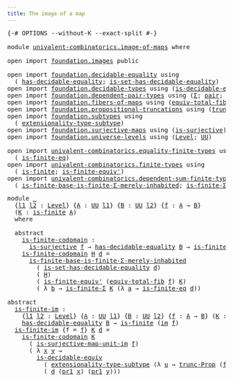 ```yaml
---
title: The image of a map
---
```


<pre class="Agda"><a id="44" class="Symbol">{-#</a> <a id="48" class="Keyword">OPTIONS</a> <a id="56" class="Pragma">--without-K</a> <a id="68" class="Pragma">--exact-split</a> <a id="82" class="Symbol">#-}</a>

<a id="87" class="Keyword">module</a> <a id="94" href="univalent-combinatorics.image-of-maps.html" class="Module">univalent-combinatorics.image-of-maps</a> <a id="132" class="Keyword">where</a>

<a id="139" class="Keyword">open</a> <a id="144" class="Keyword">import</a> <a id="151" href="foundation.images.html" class="Module">foundation.images</a> <a id="169" class="Keyword">public</a>

<a id="177" class="Keyword">open</a> <a id="182" class="Keyword">import</a> <a id="189" href="foundation.decidable-equality.html" class="Module">foundation.decidable-equality</a> <a id="219" class="Keyword">using</a>
  <a id="227" class="Symbol">(</a> <a id="229" href="foundation.decidable-equality.html#1796" class="Function">has-decidable-equality</a><a id="251" class="Symbol">;</a> <a id="253" href="foundation.decidable-equality.html#6964" class="Function">is-set-has-decidable-equality</a><a id="282" class="Symbol">)</a>
<a id="284" class="Keyword">open</a> <a id="289" class="Keyword">import</a> <a id="296" href="foundation.decidable-types.html" class="Module">foundation.decidable-types</a> <a id="323" class="Keyword">using</a> <a id="329" class="Symbol">(</a><a id="330" href="foundation.decidable-types.html#5692" class="Function">is-decidable-equiv</a><a id="348" class="Symbol">)</a>
<a id="350" class="Keyword">open</a> <a id="355" class="Keyword">import</a> <a id="362" href="foundation.dependent-pair-types.html" class="Module">foundation.dependent-pair-types</a> <a id="394" class="Keyword">using</a> <a id="400" class="Symbol">(</a><a id="401" href="foundation-core.dependent-pair-types.html#515" class="Record">Σ</a><a id="402" class="Symbol">;</a> <a id="404" href="foundation-core.dependent-pair-types.html#588" class="InductiveConstructor">pair</a><a id="408" class="Symbol">;</a> <a id="410" href="foundation-core.dependent-pair-types.html#605" class="Field">pr1</a><a id="413" class="Symbol">;</a> <a id="415" href="foundation-core.dependent-pair-types.html#617" class="Field">pr2</a><a id="418" class="Symbol">)</a>
<a id="420" class="Keyword">open</a> <a id="425" class="Keyword">import</a> <a id="432" href="foundation.fibers-of-maps.html" class="Module">foundation.fibers-of-maps</a> <a id="458" class="Keyword">using</a> <a id="464" class="Symbol">(</a><a id="465" href="foundation-core.fibers-of-maps.html#5254" class="Function">equiv-total-fib</a><a id="480" class="Symbol">;</a> <a id="482" href="foundation-core.fibers-of-maps.html#942" class="Function">fib</a><a id="485" class="Symbol">)</a>
<a id="487" class="Keyword">open</a> <a id="492" class="Keyword">import</a> <a id="499" href="foundation.propositional-truncations.html" class="Module">foundation.propositional-truncations</a> <a id="536" class="Keyword">using</a> <a id="542" class="Symbol">(</a><a id="543" href="foundation.propositional-truncations.html#2704" class="Function">trunc-Prop</a><a id="553" class="Symbol">)</a>
<a id="555" class="Keyword">open</a> <a id="560" class="Keyword">import</a> <a id="567" href="foundation.subtypes.html" class="Module">foundation.subtypes</a> <a id="587" class="Keyword">using</a>
  <a id="595" class="Symbol">(</a> <a id="597" href="foundation-core.subtypes.html#3200" class="Function">extensionality-type-subtype</a><a id="624" class="Symbol">)</a>
<a id="626" class="Keyword">open</a> <a id="631" class="Keyword">import</a> <a id="638" href="foundation.surjective-maps.html" class="Module">foundation.surjective-maps</a> <a id="665" class="Keyword">using</a> <a id="671" class="Symbol">(</a><a id="672" href="foundation.surjective-maps.html#1938" class="Function">is-surjective</a><a id="685" class="Symbol">)</a>
<a id="687" class="Keyword">open</a> <a id="692" class="Keyword">import</a> <a id="699" href="foundation.universe-levels.html" class="Module">foundation.universe-levels</a> <a id="726" class="Keyword">using</a> <a id="732" class="Symbol">(</a><a id="733" href="Agda.Primitive.html#597" class="Postulate">Level</a><a id="738" class="Symbol">;</a> <a id="740" href="foundation-core.universe-levels.html#235" class="Primitive">UU</a><a id="742" class="Symbol">)</a>

<a id="745" class="Keyword">open</a> <a id="750" class="Keyword">import</a> <a id="757" href="univalent-combinatorics.equality-finite-types.html" class="Module">univalent-combinatorics.equality-finite-types</a> <a id="803" class="Keyword">using</a>
  <a id="811" class="Symbol">(</a> <a id="813" href="univalent-combinatorics.equality-finite-types.html#2625" class="Function">is-finite-eq</a><a id="825" class="Symbol">)</a>
<a id="827" class="Keyword">open</a> <a id="832" class="Keyword">import</a> <a id="839" href="univalent-combinatorics.finite-types.html" class="Module">univalent-combinatorics.finite-types</a> <a id="876" class="Keyword">using</a>
  <a id="884" class="Symbol">(</a> <a id="886" href="univalent-combinatorics.finite-types.html#4134" class="Function">is-finite</a><a id="895" class="Symbol">;</a> <a id="897" href="univalent-combinatorics.finite-types.html#7291" class="Function">is-finite-equiv&#39;</a><a id="913" class="Symbol">)</a>
<a id="915" class="Keyword">open</a> <a id="920" class="Keyword">import</a> <a id="927" href="univalent-combinatorics.dependent-sum-finite-types.html" class="Module">univalent-combinatorics.dependent-sum-finite-types</a> <a id="978" class="Keyword">using</a>
  <a id="986" class="Symbol">(</a> <a id="988" href="univalent-combinatorics.dependent-sum-finite-types.html#5086" class="Function">is-finite-base-is-finite-Σ-merely-inhabited</a><a id="1031" class="Symbol">;</a> <a id="1033" href="univalent-combinatorics.dependent-sum-finite-types.html#2490" class="Function">is-finite-Σ</a><a id="1044" class="Symbol">)</a>
</pre>
<pre class="Agda"><a id="1059" class="Keyword">module</a> <a id="1066" href="univalent-combinatorics.image-of-maps.html#1066" class="Module">_</a>
  <a id="1070" class="Symbol">{</a><a id="1071" href="univalent-combinatorics.image-of-maps.html#1071" class="Bound">l1</a> <a id="1074" href="univalent-combinatorics.image-of-maps.html#1074" class="Bound">l2</a> <a id="1077" class="Symbol">:</a> <a id="1079" href="Agda.Primitive.html#597" class="Postulate">Level</a><a id="1084" class="Symbol">}</a> <a id="1086" class="Symbol">{</a><a id="1087" href="univalent-combinatorics.image-of-maps.html#1087" class="Bound">A</a> <a id="1089" class="Symbol">:</a> <a id="1091" href="foundation-core.universe-levels.html#235" class="Primitive">UU</a> <a id="1094" href="univalent-combinatorics.image-of-maps.html#1071" class="Bound">l1</a><a id="1096" class="Symbol">}</a> <a id="1098" class="Symbol">{</a><a id="1099" href="univalent-combinatorics.image-of-maps.html#1099" class="Bound">B</a> <a id="1101" class="Symbol">:</a> <a id="1103" href="foundation-core.universe-levels.html#235" class="Primitive">UU</a> <a id="1106" href="univalent-combinatorics.image-of-maps.html#1074" class="Bound">l2</a><a id="1108" class="Symbol">}</a> <a id="1110" class="Symbol">{</a><a id="1111" href="univalent-combinatorics.image-of-maps.html#1111" class="Bound">f</a> <a id="1113" class="Symbol">:</a> <a id="1115" href="univalent-combinatorics.image-of-maps.html#1087" class="Bound">A</a> <a id="1117" class="Symbol">→</a> <a id="1119" href="univalent-combinatorics.image-of-maps.html#1099" class="Bound">B</a><a id="1120" class="Symbol">}</a>
  <a id="1124" class="Symbol">(</a><a id="1125" href="univalent-combinatorics.image-of-maps.html#1125" class="Bound">K</a> <a id="1127" class="Symbol">:</a> <a id="1129" href="univalent-combinatorics.finite-types.html#4134" class="Function">is-finite</a> <a id="1139" href="univalent-combinatorics.image-of-maps.html#1087" class="Bound">A</a><a id="1140" class="Symbol">)</a>
  <a id="1144" class="Keyword">where</a>

  <a id="1153" class="Keyword">abstract</a>
    <a id="1166" href="univalent-combinatorics.image-of-maps.html#1166" class="Function">is-finite-codomain</a> <a id="1185" class="Symbol">:</a>
      <a id="1193" href="foundation.surjective-maps.html#1938" class="Function">is-surjective</a> <a id="1207" href="univalent-combinatorics.image-of-maps.html#1111" class="Bound">f</a> <a id="1209" class="Symbol">→</a> <a id="1211" href="foundation.decidable-equality.html#1796" class="Function">has-decidable-equality</a> <a id="1234" href="univalent-combinatorics.image-of-maps.html#1099" class="Bound">B</a> <a id="1236" class="Symbol">→</a> <a id="1238" href="univalent-combinatorics.finite-types.html#4134" class="Function">is-finite</a> <a id="1248" href="univalent-combinatorics.image-of-maps.html#1099" class="Bound">B</a>
    <a id="1254" href="univalent-combinatorics.image-of-maps.html#1166" class="Function">is-finite-codomain</a> <a id="1273" href="univalent-combinatorics.image-of-maps.html#1273" class="Bound">H</a> <a id="1275" href="univalent-combinatorics.image-of-maps.html#1275" class="Bound">d</a> <a id="1277" class="Symbol">=</a>
      <a id="1285" href="univalent-combinatorics.dependent-sum-finite-types.html#5086" class="Function">is-finite-base-is-finite-Σ-merely-inhabited</a>
        <a id="1337" class="Symbol">(</a> <a id="1339" href="foundation.decidable-equality.html#6964" class="Function">is-set-has-decidable-equality</a> <a id="1369" href="univalent-combinatorics.image-of-maps.html#1275" class="Bound">d</a><a id="1370" class="Symbol">)</a>
        <a id="1380" class="Symbol">(</a> <a id="1382" href="univalent-combinatorics.image-of-maps.html#1273" class="Bound">H</a><a id="1383" class="Symbol">)</a>
        <a id="1393" class="Symbol">(</a> <a id="1395" href="univalent-combinatorics.finite-types.html#7291" class="Function">is-finite-equiv&#39;</a> <a id="1412" class="Symbol">(</a><a id="1413" href="foundation-core.fibers-of-maps.html#5254" class="Function">equiv-total-fib</a> <a id="1429" href="univalent-combinatorics.image-of-maps.html#1111" class="Bound">f</a><a id="1430" class="Symbol">)</a> <a id="1432" href="univalent-combinatorics.image-of-maps.html#1125" class="Bound">K</a><a id="1433" class="Symbol">)</a>
        <a id="1443" class="Symbol">(</a> <a id="1445" class="Symbol">λ</a> <a id="1447" href="univalent-combinatorics.image-of-maps.html#1447" class="Bound">b</a> <a id="1449" class="Symbol">→</a> <a id="1451" href="univalent-combinatorics.dependent-sum-finite-types.html#2490" class="Function">is-finite-Σ</a> <a id="1463" href="univalent-combinatorics.image-of-maps.html#1125" class="Bound">K</a> <a id="1465" class="Symbol">(λ</a> <a id="1468" href="univalent-combinatorics.image-of-maps.html#1468" class="Bound">a</a> <a id="1470" class="Symbol">→</a> <a id="1472" href="univalent-combinatorics.equality-finite-types.html#2625" class="Function">is-finite-eq</a> <a id="1485" href="univalent-combinatorics.image-of-maps.html#1275" class="Bound">d</a><a id="1486" class="Symbol">))</a>

<a id="1490" class="Keyword">abstract</a>
  <a id="is-finite-im"></a><a id="1501" href="univalent-combinatorics.image-of-maps.html#1501" class="Function">is-finite-im</a> <a id="1514" class="Symbol">:</a>
    <a id="1520" class="Symbol">{</a><a id="1521" href="univalent-combinatorics.image-of-maps.html#1521" class="Bound">l1</a> <a id="1524" href="univalent-combinatorics.image-of-maps.html#1524" class="Bound">l2</a> <a id="1527" class="Symbol">:</a> <a id="1529" href="Agda.Primitive.html#597" class="Postulate">Level</a><a id="1534" class="Symbol">}</a> <a id="1536" class="Symbol">{</a><a id="1537" href="univalent-combinatorics.image-of-maps.html#1537" class="Bound">A</a> <a id="1539" class="Symbol">:</a> <a id="1541" href="foundation-core.universe-levels.html#235" class="Primitive">UU</a> <a id="1544" href="univalent-combinatorics.image-of-maps.html#1521" class="Bound">l1</a><a id="1546" class="Symbol">}</a> <a id="1548" class="Symbol">{</a><a id="1549" href="univalent-combinatorics.image-of-maps.html#1549" class="Bound">B</a> <a id="1551" class="Symbol">:</a> <a id="1553" href="foundation-core.universe-levels.html#235" class="Primitive">UU</a> <a id="1556" href="univalent-combinatorics.image-of-maps.html#1524" class="Bound">l2</a><a id="1558" class="Symbol">}</a> <a id="1560" class="Symbol">{</a><a id="1561" href="univalent-combinatorics.image-of-maps.html#1561" class="Bound">f</a> <a id="1563" class="Symbol">:</a> <a id="1565" href="univalent-combinatorics.image-of-maps.html#1537" class="Bound">A</a> <a id="1567" class="Symbol">→</a> <a id="1569" href="univalent-combinatorics.image-of-maps.html#1549" class="Bound">B</a><a id="1570" class="Symbol">}</a> <a id="1572" class="Symbol">(</a><a id="1573" href="univalent-combinatorics.image-of-maps.html#1573" class="Bound">K</a> <a id="1575" class="Symbol">:</a> <a id="1577" href="univalent-combinatorics.finite-types.html#4134" class="Function">is-finite</a> <a id="1587" href="univalent-combinatorics.image-of-maps.html#1537" class="Bound">A</a><a id="1588" class="Symbol">)</a> <a id="1590" class="Symbol">→</a>
    <a id="1596" href="foundation.decidable-equality.html#1796" class="Function">has-decidable-equality</a> <a id="1619" href="univalent-combinatorics.image-of-maps.html#1549" class="Bound">B</a> <a id="1621" class="Symbol">→</a> <a id="1623" href="univalent-combinatorics.finite-types.html#4134" class="Function">is-finite</a> <a id="1633" class="Symbol">(</a><a id="1634" href="foundation.images.html#2164" class="Function">im</a> <a id="1637" href="univalent-combinatorics.image-of-maps.html#1561" class="Bound">f</a><a id="1638" class="Symbol">)</a>
  <a id="1642" href="univalent-combinatorics.image-of-maps.html#1501" class="Function">is-finite-im</a> <a id="1655" class="Symbol">{</a><a id="1656" class="Argument">f</a> <a id="1658" class="Symbol">=</a> <a id="1660" href="univalent-combinatorics.image-of-maps.html#1660" class="Bound">f</a><a id="1661" class="Symbol">}</a> <a id="1663" href="univalent-combinatorics.image-of-maps.html#1663" class="Bound">K</a> <a id="1665" href="univalent-combinatorics.image-of-maps.html#1665" class="Bound">d</a> <a id="1667" class="Symbol">=</a>
    <a id="1673" href="univalent-combinatorics.image-of-maps.html#1166" class="Function">is-finite-codomain</a> <a id="1692" href="univalent-combinatorics.image-of-maps.html#1663" class="Bound">K</a>
      <a id="1700" class="Symbol">(</a> <a id="1702" href="foundation.images.html#4390" class="Function">is-surjective-map-unit-im</a> <a id="1728" href="univalent-combinatorics.image-of-maps.html#1660" class="Bound">f</a><a id="1729" class="Symbol">)</a>
      <a id="1737" class="Symbol">(</a> <a id="1739" class="Symbol">λ</a> <a id="1741" href="univalent-combinatorics.image-of-maps.html#1741" class="Bound">x</a> <a id="1743" href="univalent-combinatorics.image-of-maps.html#1743" class="Bound">y</a> <a id="1745" class="Symbol">→</a>
        <a id="1755" href="foundation.decidable-types.html#5692" class="Function">is-decidable-equiv</a>
          <a id="1784" class="Symbol">(</a> <a id="1786" href="foundation-core.subtypes.html#3200" class="Function">extensionality-type-subtype</a> <a id="1814" class="Symbol">(λ</a> <a id="1817" href="univalent-combinatorics.image-of-maps.html#1817" class="Bound">u</a> <a id="1819" class="Symbol">→</a> <a id="1821" href="foundation.propositional-truncations.html#2704" class="Function">trunc-Prop</a> <a id="1832" class="Symbol">(</a><a id="1833" href="foundation-core.fibers-of-maps.html#942" class="Function">fib</a> <a id="1837" href="univalent-combinatorics.image-of-maps.html#1660" class="Bound">f</a> <a id="1839" href="univalent-combinatorics.image-of-maps.html#1817" class="Bound">u</a><a id="1840" class="Symbol">))</a> <a id="1843" href="univalent-combinatorics.image-of-maps.html#1741" class="Bound">x</a> <a id="1845" href="univalent-combinatorics.image-of-maps.html#1743" class="Bound">y</a><a id="1846" class="Symbol">)</a>
          <a id="1858" class="Symbol">(</a> <a id="1860" href="univalent-combinatorics.image-of-maps.html#1665" class="Bound">d</a> <a id="1862" class="Symbol">(</a><a id="1863" href="foundation-core.dependent-pair-types.html#605" class="Field">pr1</a> <a id="1867" href="univalent-combinatorics.image-of-maps.html#1741" class="Bound">x</a><a id="1868" class="Symbol">)</a> <a id="1870" class="Symbol">(</a><a id="1871" href="foundation-core.dependent-pair-types.html#605" class="Field">pr1</a> <a id="1875" href="univalent-combinatorics.image-of-maps.html#1743" class="Bound">y</a><a id="1876" class="Symbol">)))</a>
</pre>